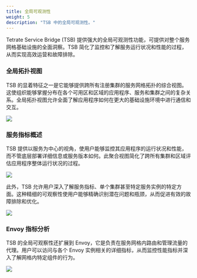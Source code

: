 ```yaml
---
title: 全局可观测性
weight: 5
description: "TSB 中的全局可观测性。"
---
```


Tetrate Service Bridge (TSB) 提供强大的全局可观测性功能，可提供对整个服务网格基础设施的全面洞察。TSB 简化了监控和了解服务运行状况和性能的过程，从而实现高效运营和故障排除。

### 全局拓扑视图

TSB 的显着特征之一是它能够提供跨所有注册集群的服务网格拓扑的综合视图。这使组织能够掌握分布在各个可用区和区域的应用程序、服务和集群之间的复杂关系。全局拓扑视图允许全面了解应用程序如何在更大的基础设施环境中进行通信和交互。

![](../../assets/concepts/tsb-topology.png)

### 服务指标概述

TSB 提供以服务为中心的视角，使用户能够监控其应用程序的运行状况和性能，而不管底层部署详细信息或服务版本如何。此聚合视图简化了跨所有集群和区域评估应用程序整体运行状况的过程。

![](../../assets/concepts/service-details.png)

此外，TSB 允许用户深入了解服务指标、单个集群甚至特定服务实例的特定方面。这种精细的可观察性使用户能够精确识别潜在问题和瓶颈，从而促进有效的故障排除和优化。

![](../../assets/concepts/service-metrics.png)

### Envoy 指标分析

TSB 的全局可观察性还扩展到 Envoy，它是负责在服务网格内路由和管理流量的代理。用户可以访问与各个 Envoy 实例相关的详细指标，从而监控性能指标并深入了解网格内特定组件的行为。

![](../../assets/concepts/envoy-instance-metrics.png)